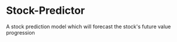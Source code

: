 # Stock-Predictor
A stock prediction model which will forecast the stock's future value progression 
